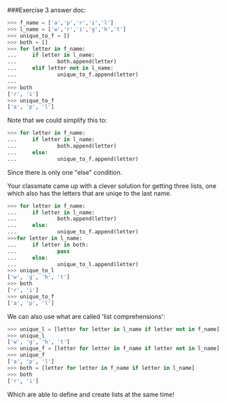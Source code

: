 ###Exercise 3 answer doc:

```python
>>> f_name = ['a','p','r','i','l']
>>> l_name = ['w','r','i','g','h','t']
>>> unique_to_f = []
>>> both = []
>>> for letter in f_name:
...     if letter in l_name:
...             both.append(letter)
...     elif letter not in l_name:
...             unique_to_f.append(letter)
... 
>>> both
['r', 'i']
>>> unique_to_f
['a', 'p', 'l']
```
Note that we could simplify this to:
```python
>>> for letter in f_name:
...     if letter in l_name:
...             both.append(letter)
...     else:
...             unique_to_f.append(letter)
```
Since there is only one "else" condition.

Your classmate came up with a clever solution for getting three lists, one which also has the letters that are uniqe to the last name.
```python
>>> for letter in f_name:
...     if letter in l_name:
...             both.append(letter)
...     else:
...             unique_to_f.append(letter)
>>>for letter in l_name:
...     if letter in both:
...             pass
...     else:
...             unique_to_l.append(letter)
>>> unique_to_l
['w', 'g', 'h', 't']
>>> both
['r', 'i']
>>> unique_to_f
['a', 'p', 'l']
```
 We can also use what are called 'list comprehensions':
 ```python
 >>> unique_l = [letter for letter in l_name if letter not in f_name]
>>> unique_l
['w', 'g', 'h', 't']
>>> unique_f = [letter for letter in f_name if letter not in l_name]
>>> unique_f
['a', 'p', 'l']
>>> both = [letter for letter in f_name if letter in l_name]
>>> both
['r', 'i']
```
Which are able to define and create lists at the same time!
